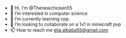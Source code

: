 - 👋 Hi, I’m @Thenewchicken55
- 👀 I’m interested in computer science
- 🌱 I’m currently learning cpp
- 💞️ I’m looking to collaborate on a 1v1 in minecraft pvp
- 📫 How to reach me elia.albaba55@gmail.com

<!---
Thenewchicken55/Thenewchicken55 is a ✨ special ✨ repository because its `README.md` (this file) appears on your GitHub profile.
You can click the Preview link to take a look at your changes.
--->
